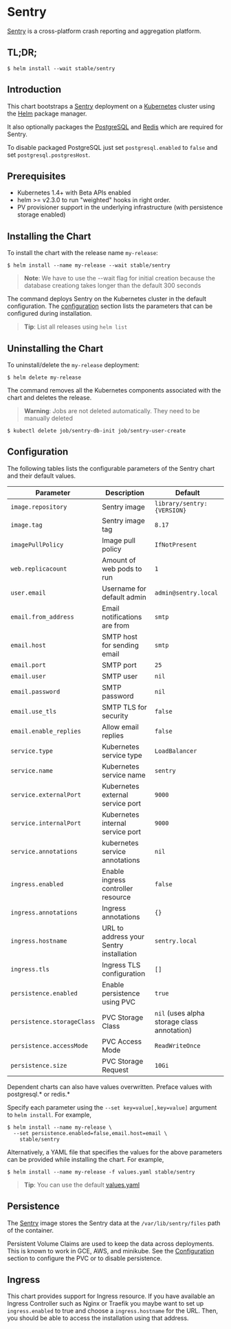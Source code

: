 # Sentry

[Sentry](https://sentry.io/) is a cross-platform crash reporting and aggregation platform.

## TL;DR;

```console
$ helm install --wait stable/sentry
```

## Introduction

This chart bootstraps a [Sentry](https://sentry.io/) deployment on a [Kubernetes](http://kubernetes.io) cluster using the [Helm](https://helm.sh) package manager.

It also optionally packages the [PostgreSQL](https://github.com/kubernetes/charts/tree/master/stable/postgresql) and [Redis](https://github.com/kubernetes/charts/tree/master/stable/redis) which are required for Sentry.

To disable packaged PostgreSQL just set `postgresql.enabled` to `false` and set `postgresql.postgresHost`.

## Prerequisites

- Kubernetes 1.4+ with Beta APIs enabled
- helm >= v2.3.0 to run "weighted" hooks in right order.
- PV provisioner support in the underlying infrastructure (with persistence storage enabled)

## Installing the Chart

To install the chart with the release name `my-release`:

```console
$ helm install --name my-release --wait stable/sentry
```

> **Note**: We have to use the --wait flag for initial creation because the database creationg takes longer than the default 300 seconds

The command deploys Sentry on the Kubernetes cluster in the default configuration. The [configuration](#configuration) section lists the parameters that can be configured during installation.

> **Tip**: List all releases using `helm list`

## Uninstalling the Chart

To uninstall/delete the `my-release` deployment:

```console
$ helm delete my-release
```

The command removes all the Kubernetes components associated with the chart and deletes the release.

> **Warning**: Jobs are not deleted automatically. They need to be manually deleted
```consule
$ kubectl delete job/sentry-db-init job/sentry-user-create
```

## Configuration

The following tables lists the configurable parameters of the Sentry chart and their default values.

| Parameter                       | Description                             | Default                                                    |
| ------------------------------- | -------------------------------         | ---------------------------------------------------------- |
| `image.repository`              | Sentry image                            | `library/sentry:{VERSION}`                                 |
| `image.tag`                     | Sentry image tag                        | `8.17`                                                     |
| `imagePullPolicy`               | Image pull policy                       | `IfNotPresent`                                             |
| `web.replicacount`              | Amount of web pods to run               | `1`                                                        |
| `user.email`                    | Username for default admin              | `admin@sentry.local`                                       |
| `email.from_address`            | Email notifications are from            | `smtp`                                                     |
| `email.host`                    | SMTP host for sending email             | `smtp`                                                     |
| `email.port`                    | SMTP port                               | `25`                                                       |
| `email.user`                    | SMTP user                               | `nil`                                                      |
| `email.password`                | SMTP password                           | `nil`                                                      |
| `email.use_tls`                 | SMTP TLS for security                   | `false`                                                    |
| `email.enable_replies`          | Allow email replies                     | `false`                                                    |
| `service.type`                  | Kubernetes service type                 | `LoadBalancer`                                             |
| `service.name`                  | Kubernetes service name                 | `sentry`                                                   |
| `service.externalPort`          | Kubernetes external service port        | `9000`                                                     |
| `service.internalPort`          | Kubernetes internal service port        | `9000`                                                     |
| `service.annotations`           | kubernetes service annotations          | `nil`                                                      |
| `ingress.enabled`               | Enable ingress controller resource      | `false`                                                    |
| `ingress.annotations`           | Ingress annotations                     | `{}`                                                       |
| `ingress.hostname`              | URL to address your Sentry installation | `sentry.local`                                             |
| `ingress.tls`                   | Ingress TLS configuration               | `[]`                                                       |
| `persistence.enabled`           | Enable persistence using PVC            | `true`                                                     |
| `persistence.storageClass`      | PVC Storage Class                       | `nil` (uses alpha storage class annotation)                |
| `persistence.accessMode`        | PVC Access Mode                         | `ReadWriteOnce`                                            |
| `persistence.size`              | PVC Storage Request                     | `10Gi`                                                     |

Dependent charts can also have values overwritten. Preface values with postgresql.* or redis.*

Specify each parameter using the `--set key=value[,key=value]` argument to `helm install`. For example,

```console
$ helm install --name my-release \
  --set persistence.enabled=false,email.host=email \
    stable/sentry
```

Alternatively, a YAML file that specifies the values for the above parameters can be provided while installing the chart. For example,

```console
$ helm install --name my-release -f values.yaml stable/sentry
```

> **Tip**: You can use the default [values.yaml](values.yaml)

## Persistence

The [Sentry](https://github.com/getsentry/docker-sentry) image stores the Sentry data  at the `/var/lib/sentry/files` path of the container.

Persistent Volume Claims are used to keep the data across deployments. This is known to work in GCE, AWS, and minikube.
See the [Configuration](#configuration) section to configure the PVC or to disable persistence.

## Ingress

This chart provides support for Ingress resource. If you have available an Ingress Controller such as Nginx or Traefik you maybe want to set up `ingress.enabled` to true and choose a `ingress.hostname` for the URL. Then, you should be able to access the installation using that address.
